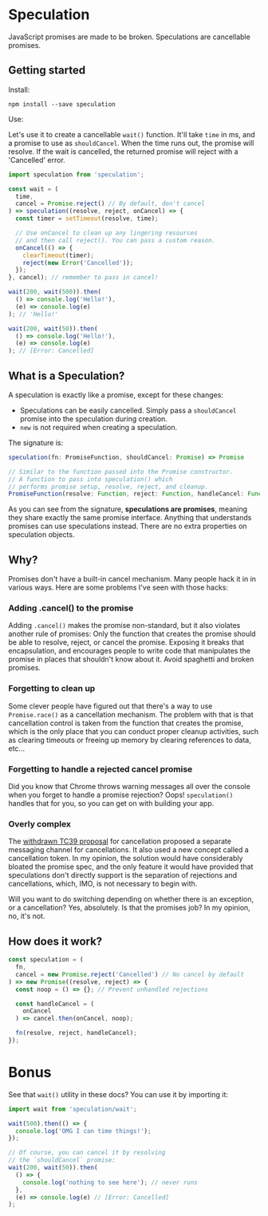 # Speculation

JavaScript promises are made to be broken. Speculations are cancellable promises.

## Getting started

Install:

```
npm install --save speculation
```

Use:

Let's use it to create a cancellable `wait()` function. It'll take `time` in ms, and a promise to use as `shouldCancel`. When the time runs out, the promise will resolve. If the wait is cancelled, the returned promise will reject with a 'Cancelled' error.

```js
import speculation from 'speculation';

const wait = (
  time,
  cancel = Promise.reject() // By default, don't cancel
) => speculation((resolve, reject, onCancel) => {
  const timer = setTimeout(resolve, time);

  // Use onCancel to clean up any lingering resources
  // and then call reject(). You can pass a custom reason.
  onCancel(() => {
    clearTimeout(timer);
    reject(new Error('Cancelled'));
  });
}, cancel); // remember to pass in cancel!

wait(200, wait(500)).then(
  () => console.log('Hello!'),
  (e) => console.log(e)
); // 'Hello!'

wait(200, wait(50)).then(
  () => console.log('Hello!'),
  (e) => console.log(e)
); // [Error: Cancelled]
```

## What is a Speculation?

A speculation is exactly like a promise, except for these changes:

* Speculations can be easily cancelled. Simply pass a `shouldCancel` promise into the speculation during creation.
* `new` is not required when creating a speculation.

The signature is:

```js
speculation(fn: PromiseFunction, shouldCancel: Promise) => Promise

// Similar to the function passed into the Promise constructor.
// A function to pass into speculation() which
// performs promise setup, resolve, reject, and cleanup.
PromiseFunction(resolve: Function, reject: Function, handleCancel: Function) => Void
```

As you can see from the signature, **speculations are promises**, meaning they share exactly the same promise interface. Anything that understands promises can use speculations instead. There are no extra properties on speculation objects.


## Why?

Promises don't have a built-in cancel mechanism. Many people hack it in in various ways. Here are some problems I've seen with those hacks:

### Adding .cancel() to the promise

Adding `.cancel()` makes the promise non-standard, but it also violates another rule of promises: Only the function that creates the promise should be able to resolve, reject, or cancel the promise. Exposing it breaks that encapsulation, and encourages people to write code that manipulates the promise in places that shouldn't know about it. Avoid spaghetti and broken promises.

### Forgetting to clean up

Some clever people have figured out that there's a way to use `Promise.race()` as a cancellation mechanism. The problem with that is that cancellation control is taken from the function that creates the promise, which is the only place that you can conduct proper cleanup activities, such as clearing timeouts or freeing up memory by clearing references to data, etc...

### Forgetting to handle a rejected cancel promise

Did you know that Chrome throws warning messages all over the console when you forget to handle a promise rejection? Oops! `speculation()` handles that for you, so you can get on with building your app.

### Overly complex

The [withdrawn TC39 proposal](https://github.com/tc39/proposal-cancelable-promises) for cancellation proposed a separate messaging channel for cancellations. It also used a new concept called a cancellation token. In my opinion, the solution would have considerably bloated the promise spec, and the only feature it would have provided that speculations don't directly support is the separation of rejections and cancellations, which, IMO, is not necessary to begin with.

Will you want to do switching depending on whether there is an exception, or a cancellation? Yes, absolutely. Is that the promises job? In my opinion, no, it's not.

## How does it work?

```js
const speculation = (
  fn,
  cancel = new Promise.reject('Cancelled') // No cancel by default
) => new Promise((resolve, reject) => {
  const noop = () => {}; // Prevent unhandled rejections

  const handleCancel = (
    onCancel
  ) => cancel.then(onCancel, noop);

  fn(resolve, reject, handleCancel);
});
```

# Bonus

See that `wait()` utility in these docs? You can use it by importing it:

```js
import wait from 'speculation/wait';

wait(500).then(() => {
  console.log('OMG I can time things!');
});

// Of course, you can cancel it by resolving
// the `shouldCancel` promise:
wait(200, wait(50)).then(
  () => {
    console.log('nothing to see here'); // never runs
  },
  (e) => console.log(e) // [Error: Cancelled]
);
```
